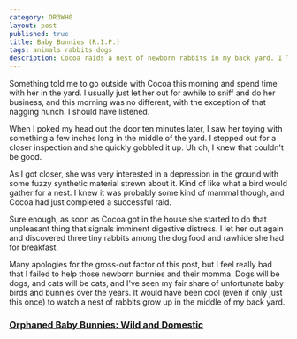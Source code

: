 ```yaml
---
category: DR3WH0
layout: post
published: true
title: Baby Bunnies (R.I.P.)
tags: animals rabbits dogs
description: Cocoa raids a nest of newborn rabbits in my back yard. I lament a missed opportunity.
---
```


Something told me to go outside with Cocoa this morning and spend time with her in the yard. I usually just let her out for awhile to sniff and do her business, and this morning was no different, with the exception of that nagging hunch. I should have listened.

When I poked my head out the door ten minutes later, I saw her toying with something a few inches long in the middle of the yard. I stepped out for a closer inspection and she quickly gobbled it up. Uh oh, I knew that couldn't be good.

As I got closer, she was very interested in a depression in the ground with some fuzzy synthetic material strewn about it. Kind of like what a bird would gather for a nest. I knew it was probably some kind of mammal though, and Cocoa had just completed a successful raid.

Sure enough, as soon as Cocoa got in the house she started to do that unpleasant thing that signals imminent digestive distress. I let her out again and discovered three tiny rabbits among the dog food and rawhide she had for breakfast. 

Many apologies for the gross-out factor of this post, but I feel really bad that I failed to help those newborn bunnies and their momma. Dogs will be dogs, and cats will be cats, and I've seen my fair share of unfortunate baby birds and bunnies over the years. It would have been cool (even if only just this once) to watch a nest of rabbits grow up in the middle of my back yard.

### [Orphaned Baby Bunnies: Wild and Domestic](http://rabbit.org/faq-orphaned-baby-bunnies/)